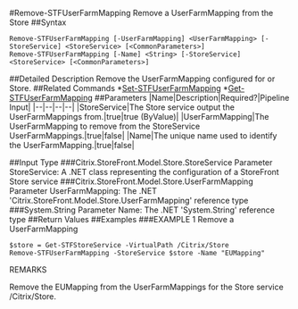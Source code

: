 #Remove-STFUserFarmMapping
Remove a UserFarmMapping from the Store
##Syntax
```Remove-STFUserFarmMapping [-UserFarmMapping] <UserFarmMapping> [-StoreService] <StoreService> [<CommonParameters>]
Remove-STFUserFarmMapping [-Name] <String> [-StoreService] <StoreService> [<CommonParameters>]
```
##Detailed Description
Remove the UserFarmMapping configured for or Store.
##Related Commands
*[Set-STFUserFarmMapping](Set-STFUserFarmMapping)
*[Get-STFUserFarmMapping](Get-STFUserFarmMapping)
##Parameters
|Name|Description|Required?|Pipeline Input||--|--|--|--||StoreService|The Store service output the UserFarmMappings from.|true|true (ByValue)||UserFarmMapping|The UserFarmMapping to remove from the StoreService UserFarmMappings.|true|false||Name|The unique name used to identify the UserFarmMapping.|true|false|##Input Type
###Citrix.StoreFront.Model.Store.StoreService
Parameter StoreService: A .NET class representing the configuration of a StoreFront Store service
###Citrix.StoreFront.Model.Store.UserFarmMapping
Parameter UserFarmMapping: The .NET 'Citrix.StoreFront.Model.Store.UserFarmMapping' reference type
###System.String
Parameter Name: The .NET 'System.String' reference type
##Return Values
##Examples
###EXAMPLE 1 Remove a UserFarmMapping
```$store = Get-STFStoreService -VirtualPath /Citrix/Store
Remove-STFUserFarmMapping -StoreService $store -Name "EUMapping"
```
REMARKS

Remove the EUMapping from the UserFarmMappings for the Store service /Citrix/Store.
